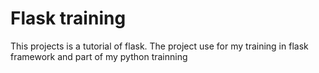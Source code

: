 # Flask training

This projects is a tutorial of flask.
The project use for my training in flask framework and part of my python trainning
